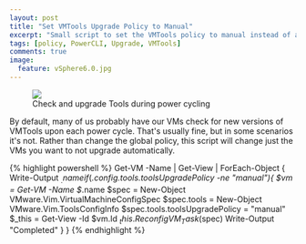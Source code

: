 ```yaml
---
layout: post
title: "Set VMTools Upgrade Policy to Manual"
excerpt: "Small script to set the VMTools policy to manual instead of automatic on power cycle."
tags: [policy, PowerCLI, Upgrade, VMTools]
comments: true
image:
  feature: vSphere6.0.jpg
---
```



<figure>
	<img src="https://1.bp.blogspot.com/-EEnFTHLxV7A/T0pcaxxsEKI/AAAAAAAAC7k/nYpXbvUx9qA/s1600/tools-policy-0.png">
	<figcaption>Check and upgrade Tools during power cycling</figcaption>
</figure>

By default, many of us probably have our VMs check for new versions of VMTools upon each power cycle. That's usually fine, but in some scenarios it's not. Rather than change the global policy, this script will change just the VMs you want to not upgrade automatically.

{% highlight powershell %}
Get-VM -Name <vmNamesHere> | Get-View | ForEach-Object {
  Write-Output $_.name
  if ($_.config.tools.toolsUpgradePolicy -ne "manual"){
    $vm = Get-VM -Name $_.name
    $spec = New-Object VMware.Vim.VirtualMachineConfigSpec
    $spec.tools = New-Object VMware.Vim.ToolsConfigInfo
    $spec.tools.toolsUpgradePolicy = "manual"
    $_this = Get-View -Id $vm.Id
    $_this.ReconfigVM_Task($spec)
    Write-Output "Completed"
  }
}
{% endhighlight %}